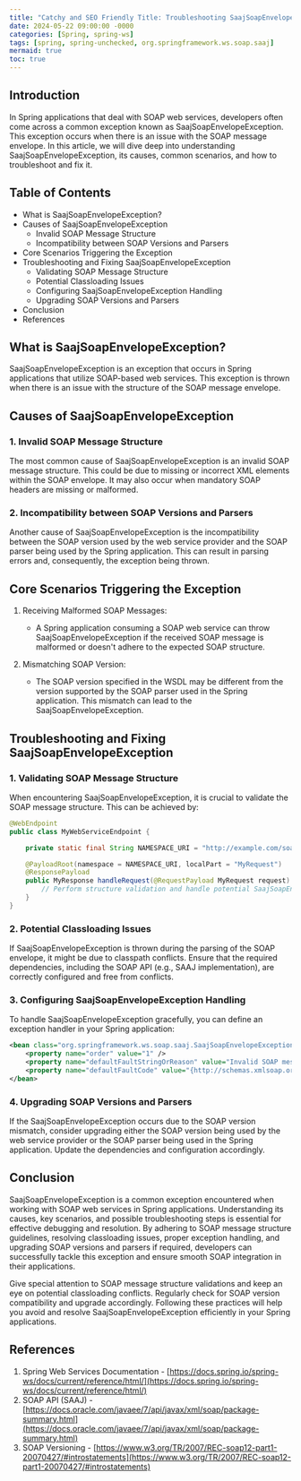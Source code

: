 ```yaml
---
title: "Catchy and SEO Friendly Title: Troubleshooting SaajSoapEnvelopeException in Spring Applications"
date: 2024-05-22 09:00:00 -0000
categories: [Spring, spring-ws]
tags: [spring, spring-unchecked, org.springframework.ws.soap.saaj]
mermaid: true
toc: true
---
```



## Introduction
In Spring applications that deal with SOAP web services, developers often come across a common exception known as SaajSoapEnvelopeException. This exception occurs when there is an issue with the SOAP message envelope. In this article, we will dive deep into understanding SaajSoapEnvelopeException, its causes, common scenarios, and how to troubleshoot and fix it.

## Table of Contents
- What is SaajSoapEnvelopeException?
- Causes of SaajSoapEnvelopeException
  - Invalid SOAP Message Structure
  - Incompatibility between SOAP Versions and Parsers
- Core Scenarios Triggering the Exception
- Troubleshooting and Fixing SaajSoapEnvelopeException
  - Validating SOAP Message Structure
  - Potential Classloading Issues
  - Configuring SaajSoapEnvelopeException Handling
  - Upgrading SOAP Versions and Parsers
- Conclusion
- References

## What is SaajSoapEnvelopeException?
SaajSoapEnvelopeException is an exception that occurs in Spring applications that utilize SOAP-based web services. This exception is thrown when there is an issue with the structure of the SOAP message envelope.

## Causes of SaajSoapEnvelopeException

### 1. Invalid SOAP Message Structure
The most common cause of SaajSoapEnvelopeException is an invalid SOAP message structure. This could be due to missing or incorrect XML elements within the SOAP envelope. It may also occur when mandatory SOAP headers are missing or malformed.

### 2. Incompatibility between SOAP Versions and Parsers
Another cause of SaajSoapEnvelopeException is the incompatibility between the SOAP version used by the web service provider and the SOAP parser being used by the Spring application. This can result in parsing errors and, consequently, the exception being thrown.

## Core Scenarios Triggering the Exception

1. Receiving Malformed SOAP Messages:
   - A Spring application consuming a SOAP web service can throw SaajSoapEnvelopeException if the received SOAP message is malformed or doesn't adhere to the expected SOAP structure.

2. Mismatching SOAP Version:
   - The SOAP version specified in the WSDL may be different from the version supported by the SOAP parser used in the Spring application. This mismatch can lead to the SaajSoapEnvelopeException.

## Troubleshooting and Fixing SaajSoapEnvelopeException

### 1. Validating SOAP Message Structure
When encountering SaajSoapEnvelopeException, it is crucial to validate the SOAP message structure. This can be achieved by:
```java
@WebEndpoint
public class MyWebServiceEndpoint {

    private static final String NAMESPACE_URI = "http://example.com/soap";

    @PayloadRoot(namespace = NAMESPACE_URI, localPart = "MyRequest")
    @ResponsePayload
    public MyResponse handleRequest(@RequestPayload MyRequest request) {
        // Perform structure validation and handle potential SaajSoapEnvelopeException
    }
}
```

### 2. Potential Classloading Issues
If SaajSoapEnvelopeException is thrown during the parsing of the SOAP envelope, it might be due to classpath conflicts. Ensure that the required dependencies, including the SOAP API (e.g., SAAJ implementation), are correctly configured and free from conflicts.

### 3. Configuring SaajSoapEnvelopeException Handling
To handle SaajSoapEnvelopeException gracefully, you can define an exception handler in your Spring application:
```xml
<bean class="org.springframework.ws.soap.saaj.SaajSoapEnvelopeExceptionResolver">
    <property name="order" value="1" />
    <property name="defaultFaultStringOrReason" value="Invalid SOAP message structure." />
    <property name="defaultFaultCode" value="{http://schemas.xmlsoap.org/soap/envelope/}Client" />
</bean>
```

### 4. Upgrading SOAP Versions and Parsers
If the SaajSoapEnvelopeException occurs due to the SOAP version mismatch, consider upgrading either the SOAP version being used by the web service provider or the SOAP parser being used in the Spring application. Update the dependencies and configuration accordingly.

## Conclusion
SaajSoapEnvelopeException is a common exception encountered when working with SOAP web services in Spring applications. Understanding its causes, key scenarios, and possible troubleshooting steps is essential for effective debugging and resolution. By adhering to SOAP message structure guidelines, resolving classloading issues, proper exception handling, and upgrading SOAP versions and parsers if required, developers can successfully tackle this exception and ensure smooth SOAP integration in their applications.

Give special attention to SOAP message structure validations and keep an eye on potential classloading conflicts. Regularly check for SOAP version compatibility and upgrade accordingly. Following these practices will help you avoid and resolve SaajSoapEnvelopeException efficiently in your Spring applications.

## References
1. Spring Web Services Documentation - [https://docs.spring.io/spring-ws/docs/current/reference/html/](https://docs.spring.io/spring-ws/docs/current/reference/html/)
2. SOAP API (SAAJ) - [https://docs.oracle.com/javaee/7/api/javax/xml/soap/package-summary.html](https://docs.oracle.com/javaee/7/api/javax/xml/soap/package-summary.html)
3. SOAP Versioning - [https://www.w3.org/TR/2007/REC-soap12-part1-20070427/#introstatements](https://www.w3.org/TR/2007/REC-soap12-part1-20070427/#introstatements)
